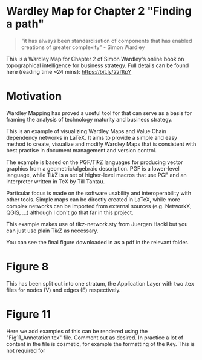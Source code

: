 # Wardley Map for Chapter 2 "Finding a path"

> "it has always been standardisation of components that has enabled creations of greater complexity" - Simon Wardley  
 
This is a Wardley Map for Chapter 2 of Simon Wardley's online book on topographical intelligence for business strategy. Full details can be found here (reading time ~24 mins): https://bit.ly/2zI1tpY 

# Motivation 

Wardley Mapping has proved a useful tool for that can serve as a basis for framing the analysis of technology maturity and business strategy. 

This is an example of visualizing Wardley Maps and Value Chain dependency networks in LaTeX. It aims to provide a simple and easy method to create, visualize and modify Wardley Maps that is consistent with best practise in document management and version control. 

The example is based on the PGF/Ti*k*Z languages for producing vector graphics from a geometric/algebraic description. PGF is a lower-level language, while Ti*k*Z is a set of higher-level macros that use PGF and an interpreter written in TeX by Till Tantau.

Particular focus is made on the software usability and interoperability with other tools. Simple maps can be directly created in LaTeX, while more complex networks can be imported from external sources (e.g. NetworkX, QGIS, ...) although I don't go that far in this project. 

This example makes use of tikz-network.sty from Juergen Hackl but you can just use plain Ti*k*Z as necessary. 

You can see the final figure downloaded in as a pdf in the relevant folder. 

# Figure 8

This has been split out into one stratum, the Application Layer with two .tex files for nodes (V) and edges (E) respectively.

# Figure 11

Here we add examples of this can be rendered using the "Fig11_Annotation.tex" file. Comment out as desired. In practice a lot of content in the file is cosmetic, for example the formatting of the Key. This is not required for 



